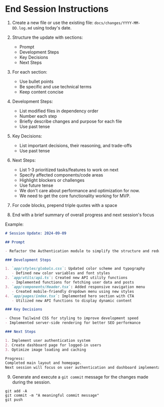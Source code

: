 # End Session Instructions

1. Create a new file or use the existing file: `docs/changes/YYYY-MM-DD.log.md` using today's date.

2. Structure the update with sections:

   - Prompt
   - Development Steps
   - Key Decisions
   - Next Steps

3. For each section:

   - Use bullet points
   - Be specific and use technical terms
   - Keep content concise

4. Development Steps:

   - List modified files in dependency order
   - Number each step
   - Briefly describe changes and purpose for each file
   - Use past tense

5. Key Decisions:

   - List important decisions, their reasoning, and trade-offs
   - Use past tense

6. Next Steps:

   - List 1-3 prioritized tasks/features to work on next
   - Specify affected components/code areas
   - Highlight blockers or challenges
   - Use future tense
   - We don't care about performance and optimization for now.
   - We need to get the core functionality working for MVP.

7. For code blocks, prepend triple quotes with a space

8. End with a brief summary of overall progress and next session's focus

Example:

```markdown
# Session Update: 2024-09-09

## Prompt

- Refactor the Authentication module to simplify the structure and reduce redundancy.

### Development Steps

1. `app/styles/globals.css`: Updated color scheme and typography
   - Defined new color variables and font styles
2. `app/utils/api.ts`: Created new API utility functions
   - Implemented functions for fetching user data and posts
3. `app/components/Header.tsx`: Added responsive navigation menu
   - Created mobile-friendly dropdown menu using new styles
4. `app/pages/index.tsx`: Implemented hero section with CTA
   - Utilized new API functions to display dynamic content

### Key Decisions

- Chose Tailwind CSS for styling to improve development speed
- Implemented server-side rendering for better SEO performance

### Next Steps

1. Implement user authentication system
2. Create dashboard page for logged-in users
3. Optimize image loading and caching

Progress:
Completed main layout and homepage.
Next session will focus on user authentication and dashboard implementation.
```

9. Generate and execute a `git commit` message for the changes made during the session.

```shell
git add -A
git commit -m "A meaningful commit message"
git push
```
